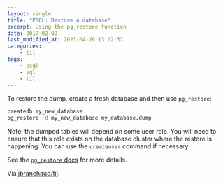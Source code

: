 ```yaml
---
layout: single
title: "PSQL: Restore a database"
excerpt: Using the pg_restore function
date: 2017-02-02
last_modified_at: 2023-04-26 13:22:37
categories:
    - til
tags:
    - psql
    - sql
    - til
---
```


To restore the dump, create a fresh database and then use `pg_restore`:

```bash
createdb my_new_database
pg_restore -d my_new_database my_database.dump
```

Note: the dumped tables will depend on some user role. You will need to
ensure that this role exists on the database cluster where the restore is
happening. You can use the `createuser` command if necessary.

See the
[`pg_restore`
docs](http://www.postgresql.org/docs/current/static/app-pgrestore.html)
for more details.

Via [jbranchaud/til](https://github.com/jbranchaud/til).
